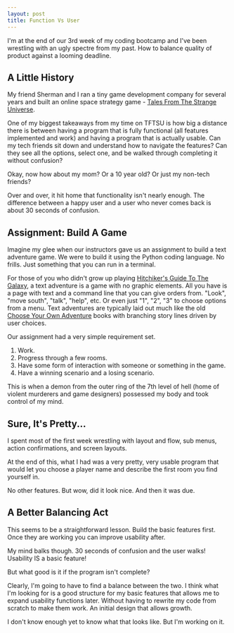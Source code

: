 ```yaml
---
layout: post
title: Function Vs User
---
```


I'm at the end of our 3rd week of my coding bootcamp and I've been wrestling with an ugly spectre from my past.  How to balance quality of product against a looming deadline. 


## A Little History

My friend Sherman and I ran a tiny game development company for several years and built an online space strategy game - [Tales From The Strange Universe](www.tftsu.com "Tales From The Strange Universe"). 

One of my biggest takeaways from my time on TFTSU is how big a distance there is between having a program that is fully functional (all features implemented and work) and having a program that is actually usable.  Can my tech friends sit down and understand how to navigate the features? Can they see all the options, select one, and be walked through completing it without confusion? 

Okay, now how about my mom?  Or a 10 year old?  Or just my non-tech friends? 

Over and over, it hit home that functionality isn't nearly enough.  The difference between a happy user and a user who never comes back is about 30 seconds of confusion. 


## Assignment: Build A Game

Imagine my glee when our instructors gave us an assignment to build a text adventure game.  We were to build it using the Python coding language.  No frills.  Just something that you can run in a terminal. 

For those of you who didn't grow up playing [Hitchiker's Guide To The Galaxy](http://textadventures.co.uk/games/view/3cbedqimquselmanehhzxg/the-hitchhikers-guide-to-the-galaxy "Hitchiker's Guide To The Galaxy"), a text adventure is a game with no graphic elements.  All you have is a page with text and a command line that you can give orders from.  "Look", "move south", "talk", "help", etc.  Or even just "1", "2", "3" to choose options from a menu.  Text adventures are typically laid out much like the old [Choose Your Own Adventure](https://en.wikipedia.org/wiki/Choose_Your_Own_Adventure "Choose Your Own Adventure") books with branching story lines driven by user choices. 

Our assignment had a very simple requirement set.

1. Work. 
2. Progress through a few rooms. 
3. Have some form of interaction with someone or something in the game. 
4. Have a winning scenario and a losing scenario. 

This is when a demon from the outer ring of the 7th level of hell (home of violent murderers and game designers) possessed my body and took control of my mind.


## Sure, It's Pretty...

I spent most of the first week wrestling with layout and flow, sub menus, action confirmations, and screen layouts. 

At the end of this, what I had was a very pretty, very usable program that would let you choose a player name and describe the first room you find yourself in. 

No other features.  But wow, did it look nice.  And then it was due. 


## A Better Balancing Act

This seems to be a straightforward lesson.  Build the basic features first.  Once they are working you can improve usability after. 

My mind balks though.  30 seconds of confusion and the user walks!  Usability IS a basic feature!

But what good is it if the program isn't complete?

Clearly, I'm going to have to find a balance between the two.  I think what I'm looking for is a good structure for my basic features that allows me to expand usability functions later.  Without having to rewrite my code from scratch to make them work.  An initial design that allows growth. 

I don't know enough yet to know what that looks like.  But I'm working on it. 














